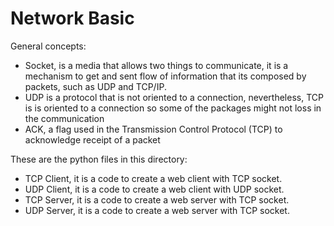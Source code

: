 # Network Basic

General concepts:
+ Socket, is a media that allows two things to communicate, it is a mechanism to get and sent flow of information that its composed by packets, such as UDP and TCP/IP.
+ UDP is a protocol that is not oriented to a connection, nevertheless, TCP is is oriented to a connection so some of the packages might not loss in the communication
+ ACK, a flag used in the Transmission Control Protocol (TCP) to acknowledge receipt of a packet

These are the python files in this directory:
+ TCP Client, it is a code to create a web client with TCP socket. 
+ UDP Client, it is a code to create a web client with UDP socket. 
+ TCP Server, it is a code to create a web server with TCP socket.  
+ UDP Server, it is a code to create a web server with TCP socket. 
